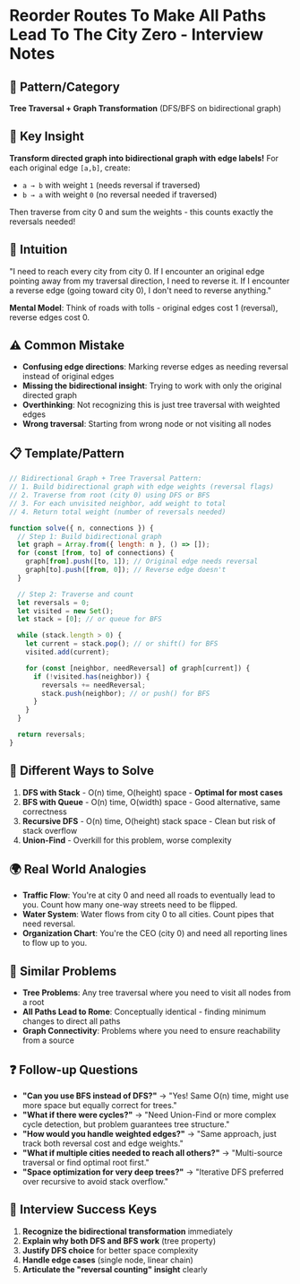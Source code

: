 # Reorder Routes To Make All Paths Lead To The City Zero - Interview Notes

## 🔧 Pattern/Category

**Tree Traversal + Graph Transformation** (DFS/BFS on bidirectional graph)

## 🔑 Key Insight

**Transform directed graph into bidirectional graph with edge labels!** For each original edge `[a,b]`, create:

- `a → b` with weight `1` (needs reversal if traversed)
- `b → a` with weight `0` (no reversal needed if traversed)

Then traverse from city 0 and sum the weights - this counts exactly the reversals needed!

## 🧠 Intuition

"I need to reach every city from city 0. If I encounter an original edge pointing away from my traversal direction, I need to reverse it. If I encounter a reverse edge (going toward city 0), I don't need to reverse anything."

**Mental Model**: Think of roads with tolls - original edges cost 1 (reversal), reverse edges cost 0.

## ⚠️ Common Mistake

- **Confusing edge directions**: Marking reverse edges as needing reversal instead of original edges
- **Missing the bidirectional insight**: Trying to work with only the original directed graph
- **Overthinking**: Not recognizing this is just tree traversal with weighted edges
- **Wrong traversal**: Starting from wrong node or not visiting all nodes

## 📋 Template/Pattern

```javascript
// Bidirectional Graph + Tree Traversal Pattern:
// 1. Build bidirectional graph with edge weights (reversal flags)
// 2. Traverse from root (city 0) using DFS or BFS
// 3. For each unvisited neighbor, add weight to total
// 4. Return total weight (number of reversals needed)

function solve({ n, connections }) {
  // Step 1: Build bidirectional graph
  let graph = Array.from({ length: n }, () => []);
  for (const [from, to] of connections) {
    graph[from].push([to, 1]); // Original edge needs reversal
    graph[to].push([from, 0]); // Reverse edge doesn't
  }

  // Step 2: Traverse and count
  let reversals = 0;
  let visited = new Set();
  let stack = [0]; // or queue for BFS

  while (stack.length > 0) {
    let current = stack.pop(); // or shift() for BFS
    visited.add(current);

    for (const [neighbor, needReversal] of graph[current]) {
      if (!visited.has(neighbor)) {
        reversals += needReversal;
        stack.push(neighbor); // or push() for BFS
      }
    }
  }

  return reversals;
}
```

## 🔄 Different Ways to Solve

1. **DFS with Stack** - O(n) time, O(height) space - **Optimal for most cases**
2. **BFS with Queue** - O(n) time, O(width) space - Good alternative, same correctness
3. **Recursive DFS** - O(n) time, O(height) stack space - Clean but risk of stack overflow
4. **Union-Find** - Overkill for this problem, worse complexity

## 🌍 Real World Analogies

- **Traffic Flow**: You're at city 0 and need all roads to eventually lead to you. Count how many one-way streets need to be flipped.
- **Water System**: Water flows from city 0 to all cities. Count pipes that need reversal.
- **Organization Chart**: You're the CEO (city 0) and need all reporting lines to flow up to you.

## 🔗 Similar Problems

- **Tree Problems**: Any tree traversal where you need to visit all nodes from a root
- **All Paths Lead to Rome**: Conceptually identical - finding minimum changes to direct all paths
- **Graph Connectivity**: Problems where you need to ensure reachability from a source

## ❓ Follow-up Questions

- **"Can you use BFS instead of DFS?"** → "Yes! Same O(n) time, might use more space but equally correct for trees."
- **"What if there were cycles?"** → "Need Union-Find or more complex cycle detection, but problem guarantees tree structure."
- **"How would you handle weighted edges?"** → "Same approach, just track both reversal cost and edge weights."
- **"What if multiple cities needed to reach all others?"** → "Multi-source traversal or find optimal root first."
- **"Space optimization for very deep trees?"** → "Iterative DFS preferred over recursive to avoid stack overflow."

## 🎯 Interview Success Keys

1. **Recognize the bidirectional transformation** immediately
2. **Explain why both DFS and BFS work** (tree property)
3. **Justify DFS choice** for better space complexity
4. **Handle edge cases** (single node, linear chain)
5. **Articulate the "reversal counting" insight** clearly
